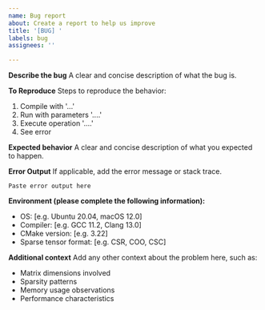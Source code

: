 ```yaml
---
name: Bug report
about: Create a report to help us improve
title: '[BUG] '
labels: bug
assignees: ''

---
```


**Describe the bug**
A clear and concise description of what the bug is.

**To Reproduce**
Steps to reproduce the behavior:
1. Compile with '...'
2. Run with parameters '....'
3. Execute operation '....'
4. See error

**Expected behavior**
A clear and concise description of what you expected to happen.

**Error Output**
If applicable, add the error message or stack trace.

```
Paste error output here
```

**Environment (please complete the following information):**
 - OS: [e.g. Ubuntu 20.04, macOS 12.0]
 - Compiler: [e.g. GCC 11.2, Clang 13.0]
 - CMake version: [e.g. 3.22]
 - Sparse tensor format: [e.g. CSR, COO, CSC]

**Additional context**
Add any other context about the problem here, such as:
- Matrix dimensions involved
- Sparsity patterns
- Memory usage observations
- Performance characteristics